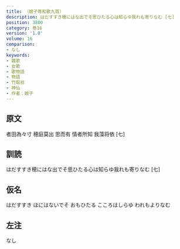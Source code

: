 ```yaml
---
title: （娘子等和歌九首）
description: はだすすき穂にはな出でそ思ひたる心は知らゆ我れも寄りなむ [七]
position: 3800
category: 巻16
version: '1.0'
volume: 16
comparison:
- なし
keywords:
- 雑歌
- 女歌
- 歌物語
- 物語
- 竹取翁
- 神仙
- 作者：娘子
---
```


## 原文

者田為々寸 穂庭莫出 思而有 情者所知 我藻将依 [七]

## 訓読

はだすすき穂にはな出でそ思ひたる心は知らゆ我れも寄りなむ [七]

## 仮名

はだすすき ほにはないでそ おもひたる こころはしらゆ われもよりなむ

## 左注

なし
